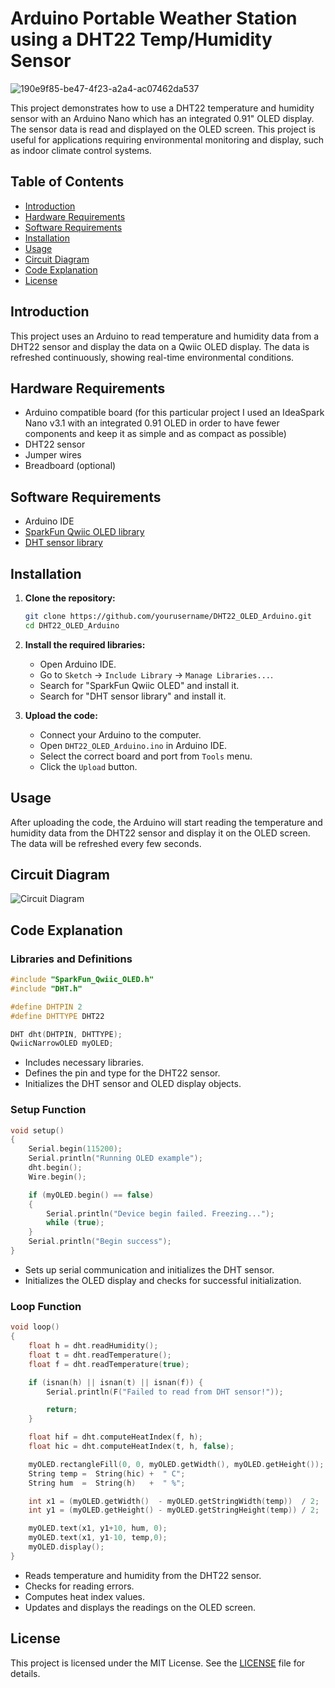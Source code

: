 # Arduino Portable Weather Station using a DHT22 Temp/Humidity Sensor

![190e9f85-be47-4f23-a2a4-ac07462da537](https://github.com/Razvan-Nicholas/Arduino-Mini-Weather-Station/assets/129912215/43581265-c635-4c71-b3ff-b6512a833cba)

This project demonstrates how to use a DHT22 temperature and humidity sensor with an Arduino Nano which has an integrated 0.91" OLED display. The sensor data is read and displayed on the OLED screen. This project is useful for applications requiring environmental monitoring and display, such as indoor climate control systems.

## Table of Contents
- [Introduction](#introduction)
- [Hardware Requirements](#hardware-requirements)
- [Software Requirements](#software-requirements)
- [Installation](#installation)
- [Usage](#usage)
- [Circuit Diagram](#circuit-diagram)
- [Code Explanation](#code-explanation)
- [License](#license)

## Introduction
This project uses an Arduino to read temperature and humidity data from a DHT22 sensor and display the data on a Qwiic OLED display. The data is refreshed continuously, showing real-time environmental conditions.

## Hardware Requirements
- Arduino compatible board (for this particular project I used an IdeaSpark Nano v3.1 with an integrated 0.91 OLED in order to have fewer components and keep it as simple and as compact as possible)
- DHT22 sensor
- Jumper wires
- Breadboard (optional)

## Software Requirements
- Arduino IDE
- [SparkFun Qwiic OLED library](http://librarymanager/All#SparkFun_Qwiic_OLED)
- [DHT sensor library](https://github.com/adafruit/DHT-sensor-library)

## Installation
1. **Clone the repository:**
   ```bash
   git clone https://github.com/yourusername/DHT22_OLED_Arduino.git
   cd DHT22_OLED_Arduino
   ```

2. **Install the required libraries:**
   - Open Arduino IDE.
   - Go to `Sketch` -> `Include Library` -> `Manage Libraries...`.
   - Search for "SparkFun Qwiic OLED" and install it.
   - Search for "DHT sensor library" and install it.

3. **Upload the code:**
   - Connect your Arduino to the computer.
   - Open `DHT22_OLED_Arduino.ino` in Arduino IDE.
   - Select the correct board and port from `Tools` menu.
   - Click the `Upload` button.

## Usage
After uploading the code, the Arduino will start reading the temperature and humidity data from the DHT22 sensor and display it on the OLED screen. The data will be refreshed every few seconds.

## Circuit Diagram
![Circuit Diagram](circuit_diagram.png)

## Code Explanation
### Libraries and Definitions
```cpp
#include "SparkFun_Qwiic_OLED.h"
#include "DHT.h"

#define DHTPIN 2
#define DHTTYPE DHT22

DHT dht(DHTPIN, DHTTYPE);
QwiicNarrowOLED myOLED;
```
- Includes necessary libraries.
- Defines the pin and type for the DHT22 sensor.
- Initializes the DHT sensor and OLED display objects.

### Setup Function
```cpp
void setup()
{
    Serial.begin(115200);
    Serial.println("Running OLED example");
    dht.begin();
    Wire.begin();

    if (myOLED.begin() == false)
    {
        Serial.println("Device begin failed. Freezing...");
        while (true);
    }
    Serial.println("Begin success");
}
```
- Sets up serial communication and initializes the DHT sensor.
- Initializes the OLED display and checks for successful initialization.

### Loop Function
```cpp
void loop()
{
    float h = dht.readHumidity();
    float t = dht.readTemperature();
    float f = dht.readTemperature(true);

    if (isnan(h) || isnan(t) || isnan(f)) {
        Serial.println(F("Failed to read from DHT sensor!"));

        return;
    }

    float hif = dht.computeHeatIndex(f, h);
    float hic = dht.computeHeatIndex(t, h, false);

    myOLED.rectangleFill(0, 0, myOLED.getWidth(), myOLED.getHeight());
    String temp =  String(hic) +  " C";
    String hum  =  String(h)   +  " %";

    int x1 = (myOLED.getWidth()  - myOLED.getStringWidth(temp))  / 2;
    int y1 = (myOLED.getHeight() - myOLED.getStringHeight(temp)) / 2;

    myOLED.text(x1, y1+10, hum, 0);
    myOLED.text(x1, y1-10, temp,0);
    myOLED.display();
}
```
- Reads temperature and humidity from the DHT22 sensor.
- Checks for reading errors.
- Computes heat index values.
- Updates and displays the readings on the OLED screen.

## License
This project is licensed under the MIT License. See the [LICENSE](LICENSE) file for details.
